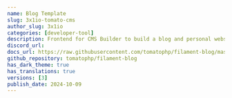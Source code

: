 ```yaml
---
name: Blog Template
slug: 3x1io-tomato-cms
author_slug: 3x1io
categories: [developer-tool]
description: Frontend for CMS Builder to build a blog and personal websites
discord_url: 
docs_url: https://raw.githubusercontent.com/tomatophp/filament-blog/master/README.md
github_repository: tomatophp/filament-blog
has_dark_theme: true
has_translations: true
versions: [3]
publish_date: 2024-10-09
---
```

